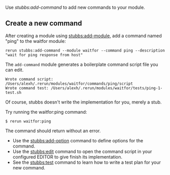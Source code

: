 Use *stubbs:add-command* to add new commands to your module.

Create a new command
--------------------

After creating a module using [stubbs:add-module](../add-module/index.html),
add a command named "ping" to the waitfor module:

    rerun stubbs:add-command --module waitfor --command ping --description "wait for ping response from host"

The `add-command` module generates a boilerplate 
command script file you can edit.

	Wrote command script: /Users/alexh/.rerun/modules/waitfor/commands/ping/script
	Wrote command test: /Users/alexh/.rerun/modules/waitfor/tests/ping-1-test.sh

Of course, stubbs doesn't write the implementation for you, 
merely a stub.

Try running the waitfor:ping command:

    $ rerun waitfor:ping

The command should return without an error.

* Use the [stubbs:add-option](../add-option/index.html)
command to define options for the command.
* Use the [stubbs:edit](../edit/index.html) command to 
open the command script in your configured EDITOR to
give finish its implementation.
* See the [stubbs:test](../test/index.html) command to
learn how to write a test plan for your new command.
